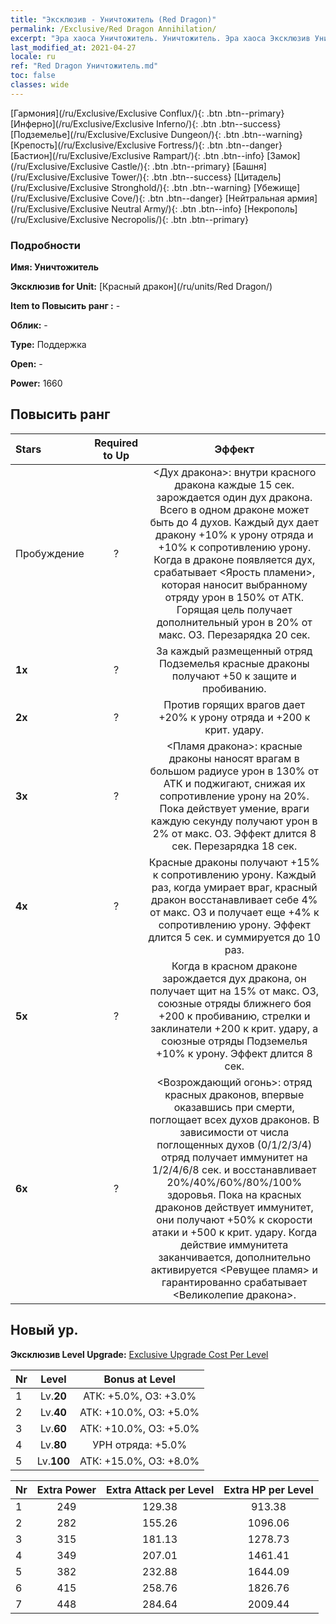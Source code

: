 ```yaml
---
title: "Эксклюзив - Уничтожитель (Red Dragon)"
permalink: /Exclusive/Red Dragon Annihilation/
excerpt: "Эра хаоса Уничтожитель. Уничтожитель. Эра хаоса Эксклюзив Уничтожитель. Красный дракон Эксклюзив."
last_modified_at: 2021-04-27
locale: ru
ref: "Red Dragon Уничтожитель.md"
toc: false
classes: wide
---
```

 [Гармония](/ru/Exclusive/Exclusive Conflux/){: .btn .btn--primary} [Инферно](/ru/Exclusive/Exclusive Inferno/){: .btn .btn--success} [Подземелье](/ru/Exclusive/Exclusive Dungeon/){: .btn .btn--warning} [Крепость](/ru/Exclusive/Exclusive Fortress/){: .btn .btn--danger} [Бастион](/ru/Exclusive/Exclusive Rampart/){: .btn .btn--info} [Замок](/ru/Exclusive/Exclusive Castle/){: .btn .btn--primary} [Башня](/ru/Exclusive/Exclusive Tower/){: .btn .btn--success} [Цитадель](/ru/Exclusive/Exclusive Stronghold/){: .btn .btn--warning} [Убежище](/ru/Exclusive/Exclusive Cove/){: .btn .btn--danger} [Нейтральная армия](/ru/Exclusive/Exclusive Neutral Army/){: .btn .btn--info} [Некрополь](/ru/Exclusive/Exclusive Necropolis/){: .btn .btn--primary} 

### Подробности
 **Имя: Уничтожитель** 

 **Эксклюзив for Unit:** [Красный дракон](/ru/units/Red Dragon/) 

 **Item to Повысить ранг :** -

 **Облик:** -

 **Type:** Поддержка

 **Open:** -

 **Power:** 1660

## Повысить ранг 

  |     Stars    |  Required to Up | Эффект |
  |:-------------|:---------------:|:---------------:|
  |  Пробуждение  | ? | <Дух дракона>: внутри красного дракона каждые 15 сек. зарождается один дух дракона. Всего в одном драконе может быть до 4 духов. Каждый дух дает дракону +10% к урону отряда и +10% к сопротивлению урону. Когда в драконе появляется дух, срабатывает <Ярость пламени>, которая наносит выбранному отряду урон в 150% от АТК. Горящая цель получает дополнительный урон в 20% от макс. ОЗ. Перезарядка 20 сек. |
  | **1x** <i class="fas fa-star"/> | ? | За каждый размещенный отряд Подземелья красные драконы получают +50 к защите и пробиванию. |
  | **2x** <i class="fas fa-star"/> | ? | Против горящих врагов дает +20% к урону отряда и +200 к крит. удару. |
  | **3x** <i class="fas fa-star"/> | ? | <Пламя дракона>: красные драконы наносят врагам в большом радиусе урон в 130% от АТК и поджигают, снижая их сопротивление урону на 20%. Пока действует умение, враги каждую секунду получают урон в 2% от макс. ОЗ. Эффект длится 8 сек. Перезарядка 18 сек. |
  | **4x** <i class="fas fa-star"/> | ? | Красные драконы получают +15% к сопротивлению урону. Каждый раз, когда умирает враг, красный дракон восстанавливает себе 4% от макс. ОЗ и получает еще +4% к сопротивлению урону. Эффект длится 5 сек. и суммируется до 10 раз. |
  | **5x** <i class="fas fa-star"/> | ? | Когда в красном драконе зарождается дух дракона, он получает щит на 15% от макс. ОЗ, союзные отряды ближнего боя +200 к пробиванию, стрелки и заклинатели +200 к крит. удару, а союзные отряды Подземелья +10% к урону. Эффект длится 8 сек. |
  | **6x** <i class="fas fa-star"/> | ? | <Возрождающий огонь>: отряд красных драконов, впервые оказавшись при смерти, поглощает всех духов драконов. В зависимости от числа поглощенных духов (0/1/2/3/4) отряд получает иммунитет на 1/2/4/6/8 сек. и восстанавливает 20%/40%/60%/80%/100% здоровья. Пока на красных драконов действует иммунитет, они получают +50% к скорости атаки и +500 к крит. удару. Когда действие иммунитета заканчивается, дополнительно активируется <Ревущее пламя> и гарантированно срабатывает <Великолепие дракона>. |


## Новый ур.
 **Эксклюзив Level Upgrade:** [Exclusive Upgrade Cost Per Level](/Exclusive/ExclusiveUpgradeCostPerLevel/)

  |  Nr  |   Level  | Bonus at Level |
  |:-----|:--------:|:--------------:|
  | 1 | Lv.**20** | АТК: +5.0%, ОЗ: +3.0% |
  | 2 | Lv.**40** | АТК: +10.0%, ОЗ: +5.0% |
  | 3 | Lv.**60** | АТК: +10.0%, ОЗ: +5.0% |
  | 4 | Lv.**80** | УРН отряда: +5.0% |
  | 5 | Lv.**100** | АТК: +15.0%, ОЗ: +8.0% |


  |  Nr  |  Extra Power | Extra Attack per Level | Extra HP per Level |
  |:-----|:--------:|:--------:|:--------:|
  | 1 | 249 | 129.38 | 913.38 |
  | 2 | 282 | 155.26 | 1096.06 |
  | 3 | 315 | 181.13 | 1278.73 |
  | 4 | 349 | 207.01 | 1461.41 |
  | 5 | 382 | 232.88 | 1644.09 |
  | 6 | 415 | 258.76 | 1826.76 |
  | 7 | 448 | 284.64 | 2009.44 |


